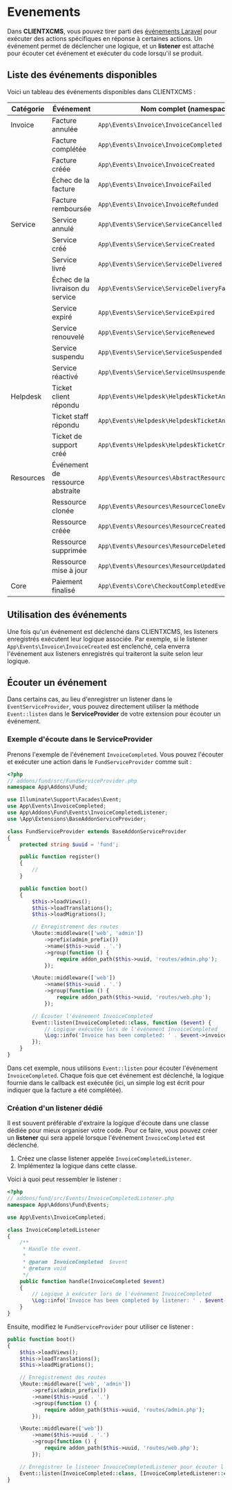 
# Evenements

Dans **CLIENTXCMS**, vous pouvez tirer parti des [événements Laravel](https://laravel.com/docs/11.x/events) pour exécuter des actions spécifiques en réponse à certaines actions. Un événement permet de déclencher une logique, et un **listener** est attaché pour écouter cet événement et exécuter du code lorsqu'il se produit.

## Liste des événements disponibles

Voici un tableau des événements disponibles dans CLIENTXCMS :

| Catégorie | Événement                        | Nom complet (namespace)                              |
|-----------|----------------------------------|------------------------------------------------------|
| Invoice   | Facture annulée                  | `App\Events\Invoice\InvoiceCancelled`                |
|           | Facture complétée                | `App\Events\Invoice\InvoiceCompleted`                |
|           | Facture créée                    | `App\Events\Invoice\InvoiceCreated`                  |
|           | Échec de la facture              | `App\Events\Invoice\InvoiceFailed`                   |
|           | Facture remboursée               | `App\Events\Invoice\InvoiceRefunded`                 |
| Service   | Service annulé                   | `App\Events\Service\ServiceCancelled`                |
|           | Service créé                     | `App\Events\Service\ServiceCreated`                  |
|           | Service livré                    | `App\Events\Service\ServiceDelivered`                |
|           | Échec de la livraison du service | `App\Events\Service\ServiceDeliveryFailed`           |
|           | Service expiré                   | `App\Events\Service\ServiceExpired`                  |
|           | Service renouvelé                | `App\Events\Service\ServiceRenewed`                  |
|           | Service suspendu                 | `App\Events\Service\ServiceSuspended`                |
|           | Service réactivé                 | `App\Events\Service\ServiceUnsuspended`              |
| Helpdesk  | Ticket client répondu            | `App\Events\Helpdesk\HelpdeskTicketAnsweredCustomer` |
|           | Ticket staff répondu             | `App\Events\Helpdesk\HelpdeskTicketAnsweredStaff`    |
|           | Ticket de support créé           | `App\Events\Helpdesk\HelpdeskTicketCreatedEvent`     |
| Resources | Événement de ressource abstraite | `App\Events\Resources\AbstractResourceEvent`         |
|           | Ressource clonée                 | `App\Events\Resources\ResourceCloneEvent`            |
|           | Ressource créée                  | `App\Events\Resources\ResourceCreatedEvent`          |
|           | Ressource supprimée              | `App\Events\Resources\ResourceDeletedEvent`          |
|           | Ressource mise à jour            | `App\Events\Resources\ResourceUpdatedEvent`          |
| Core      | Paiement finalisé                | `App\Events\Core\CheckoutCompletedEvent`             |
## Utilisation des événements

Une fois qu'un événement est déclenché dans CLIENTXCMS, les listeners enregistrés exécutent leur logique associée. Par exemple, si le listener `App\Events\Invoice\InvoiceCreated` est enclenché, cela enverra l'événement aux listeners enregistrés qui traiteront la suite selon leur logique.

## Écouter un événement

Dans certains cas, au lieu d'enregistrer un listener dans le `EventServiceProvider`, vous pouvez directement utiliser la méthode `Event::listen` dans le **ServiceProvider** de votre extension pour écouter un événement.

### Exemple d'écoute dans le ServiceProvider

Prenons l'exemple de l'événement `InvoiceCompleted`. Vous pouvez l'écouter et exécuter une action dans le `FundServiceProvider` comme suit :

```php
<?php
// addons/fund/src/FundServiceProvider.php
namespace App\Addons\Fund;

use Illuminate\Support\Facades\Event;
use App\Events\InvoiceCompleted;
use App\Addons\Fund\Events\InvoiceCompletedListener;
use \App\Extensions\BaseAddonServiceProvider;

class FundServiceProvider extends BaseAddonServiceProvider
{
    protected string $uuid = 'fund';

    public function register()
    {
        //
    }

    public function boot()
    {
        $this->loadViews();
        $this->loadTranslations();
        $this->loadMigrations();

        // Enregistrement des routes
        \Route::middleware(['web', 'admin'])
            ->prefix(admin_prefix())
            ->name($this->uuid . '.')
            ->group(function () {
                require addon_path($this->uuid, 'routes/admin.php');
            });

        \Route::middleware(['web'])
            ->name($this->uuid . '.')
            ->group(function () {
                require addon_path($this->uuid, 'routes/web.php');
            });

        // Écouter l'événement InvoiceCompleted
        Event::listen(InvoiceCompleted::class, function ($event) {
            // Logique exécutée lors de l'événement InvoiceCompleted
            \Log::info('Invoice has been completed: ' . $event->invoice->id);
        });
    }
}
```

Dans cet exemple, nous utilisons `Event::listen` pour écouter l'événement `InvoiceCompleted`. Chaque fois que cet événement est déclenché, la logique fournie dans le callback est exécutée (ici, un simple log est écrit pour indiquer que la facture a été complétée).

### Création d'un listener dédié

Il est souvent préférable d'extraire la logique d'écoute dans une classe dédiée pour mieux organiser votre code. Pour ce faire, vous pouvez créer un **listener** qui sera appelé lorsque l'événement `InvoiceCompleted` est déclenché.

1. Créez une classe listener appelée `InvoiceCompletedListener`.
2. Implémentez la logique dans cette classe.

Voici à quoi peut ressembler le listener :

```php
<?php
// addons/fund/src/Events/InvoiceCompletedListener.php
namespace App\Addons\Fund\Events;

use App\Events\InvoiceCompleted;

class InvoiceCompletedListener
{
    /**
     * Handle the event.
     *
     * @param  InvoiceCompleted  $event
     * @return void
     */
    public function handle(InvoiceCompleted $event)
    {
        // Logique à exécuter lors de l'événement InvoiceCompleted
        \Log::info('Invoice has been completed by listener: ' . $event->invoice->id);
    }
}
```

Ensuite, modifiez le `FundServiceProvider` pour utiliser ce listener :

```php
public function boot()
{
    $this->loadViews();
    $this->loadTranslations();
    $this->loadMigrations();

    // Enregistrement des routes
    \Route::middleware(['web', 'admin'])
        ->prefix(admin_prefix())
        ->name($this->uuid . '.')
        ->group(function () {
            require addon_path($this->uuid, 'routes/admin.php');
        });

    \Route::middleware(['web'])
        ->name($this->uuid . '.')
        ->group(function () {
            require addon_path($this->uuid, 'routes/web.php');
        });

    // Enregistrer le listener InvoiceCompletedListener pour écouter l'événement InvoiceCompleted
    Event::listen(InvoiceCompleted::class, [InvoiceCompletedListener::class, 'handle']);
}
